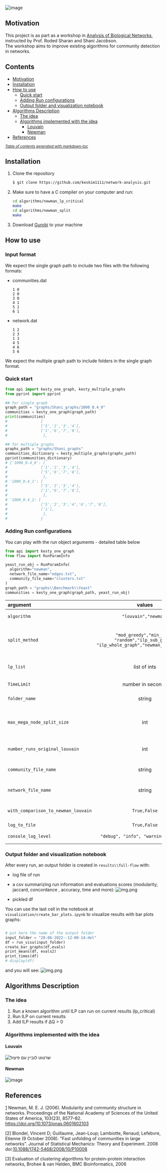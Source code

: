 ![image](https://user-images.githubusercontent.com/71821335/176128096-19008ad5-2e37-4ebd-9cd1-a0a93e9b373b.png)

## Motivation

This project is as part as a workshop in [Analysis of Biological Networks](http://www.cs.tau.ac.il/~roded/courses/bnet21.html), instructed by Prof. Roded Sharan and Shani Jacobson.    
The workshop aims to improve existing algorithms for community detection in networks.

## Contents

- [Motivation](#motivation)
- [Installation](#installation)
- [How to use](#how-to-use)
  * [Quick start](#quick-start)
  * [Adding Run configurations](#adding-run-configurations)
  * [Output folder and visualization notebook](#output-folder-and-visualization-notebook)
- [Algorithms Description](#algorithms-description)
  * [The idea](#the-idea)
  * [Algorithms implemented with the idea](#algorithms-implemented-with-the-idea)
    + [Louvain](#louvain)
    + [Newman](#newman)
- [References](#references)

<small><i><a href='http://ecotrust-canada.github.io/markdown-toc/'>Table of contents generated with markdown-toc</a></i></small>


## Installation

1. Clone the repository
   ```bash
   $ git clone https://github.com/keskim1111/network-analysis.git
   ```
2. Make sure to have a C compiler on your computer and run:
    ```bash
    cd algorithms/newman_lp_critical
    make
    cd algorithms/newman_split
    make
    ```

3. Download [Gurobi][1] to your machine 
## How to use

### Input format

We expect the single graph path to include two files with the following  formats:

- communities.dat 
  ```
  1 0
  2 0
  3 0
  4 1
  5 1
  6 1
  ```
- network.dat 
  ```
  1 2
  2 3
  1 3
  4 5
  4 6 
  5 6
  ```

We expect the multiple graph path to include folders in the single graph format.

### Quick start

```python
from api import kesty_one_graph, kesty_multiple_graphs
from pprint import pprint

## for single graph
graph_path = "graphs/Shani_graphs/1000_0.4_0"
communities = kesty_one_graph(graph_path)
print(communities)
#               [
#               ['5','2','3','4'],
#               ['1','6','7','8'],
#                ],

## for multiple graphs
graphs_path = "graphs/Shani_graphs"
communities_dictionary = kesty_multiple_graphs(graphs_path)
pprint(communities_dictionary)
# {'1000_0.4_0': [
#               ['1','2','3','4'],
#               ['5','6','7','8'],
#                ],
# '1000_0.4_1': [
#               ['5','2','3','4'],
#               ['1','6','7','8'],
#                ],
# '1000_0.4_2: [
#               ['5','2','3','4','6','7','8'],
#               ['1'],
#                ],
#               }               

```

### Adding Run configurations
You can play with the run object arguments - detailed table below
````python
from api import kesty_one_graph
from flow import RunParamInfo

yeast_run_obj = RunParamInfo(
  algorithm="newman",
  network_file_name="edges.txt",
  community_file_name="clusters.txt"
)
graph_path = "graphs\\Benchmark\\Yeast"
communities = kesty_one_graph(graph_path, yeast_run_obj)

````
  
| argument     | values      | purpose  | default value|
| :------------ |   :---:       | :-------- | :-------- |
| `algorithm`        | `"louvain","newman"`         | The  algorithm chosen to run   |`"louvain"`|
| `split_method`         | `"mod_greedy","min_cut,"`<br />`"random","ilp_sub_graph"`<br />`"ilp_whole_graph","newman_whole_graph"`         | split method that will be used in louvain algorithm to split the mega nodes  |`"newman_whole_graph"`|
| `lp_list`         | list of ints         | lp values that the algorithm will run with   |`[100]`|
| `TimeLimit`         | number in seconds         | time limit for the ilp to run with   |`60*10`|
| `folder_name`         | string         | output folder name  |`""`|
| `max_mega_node_split_size`         | int         | relevant for "ilp_whole_graph" split method. limits the size to split   |`float("inf")`|
| `number_runs_original_louvain`    | int         | number of runs of louvain for comparison   |`1`|
| `community_file_name`         | string         | the file name to read communities from  |`community.dat`|
| `network_file_name`         | string        | the file name to read network from   |`network.dat`|
| `with_comparison_to_newman_louvain`   | `True,False`          | to run original algorithms for comparison   |`True`|
| `log_to_file`         | `True,False`         | log all logs to file  |True|
| `console_log_level`         | `"debug", "info", "warning", "error"`         | minimum log level to print to console  |`info`|

### Output folder and visualization notebook

After every run, an output folder is created in ``results\\full-flow`` with:

- log file of run
- a csv summarizing run information and evaluations scores (modularity, jaccard, concordance , accuracy, time and more):
![img.png](utils/img/img_csv.png)
  
- pickled df

You can use the last cell in the notebook at `visualization/create_bar_plots.ipynb` to visualize results with bar plots graphs:
```python

# put here the name of the output folder
input_folder = "28-06-2022--12-00-14-del"
df = run_visu(input_folder)
create_bar_graphs(df,evals)
print_means(df, evals2)
print_times(df)
# display(df)
```
and you will see:
![img.png](utils/img/graphs_img.png)


## Algorithms Description


### The idea 
1. Run a known algorithm until ILP can run on current results (lp_critical) 
2. Run ILP on current results 
3. Add ILP results if ΔQ > 0

### Algorithms implemented with the idea
#### Louvain

![שרטוט לוביין עם פיצול](https://user-images.githubusercontent.com/71821335/176128435-c736d328-7a77-4853-b4dc-340041141f3d.jpg)

#### Newman 

![image](https://user-images.githubusercontent.com/71821335/170860736-d8004134-64e9-45ab-9de1-95f1e289d2f3.png)


## References


[1] Newman, M. E. J. (2006). Modularity and community structure in networks. Proceedings of the National Academy of Sciences of the United States of America, 103(23), 8577–82. https://doi.org/10.1073/pnas.0601602103

[2]  Blondel, Vincent D; Guillaume, Jean-Loup; Lambiotte, Renaud; Lefebvre, Etienne (9 October 2008). "Fast unfolding of communities in large networks". Journal of Statistical Mechanics: Theory and Experiment. 2008  doi:[10.1088/1742-5468/2008/10/P10008](10.1088/1742-5468/2008/10/P10008)

[3] Evaluation of clustering algorithms for protein-protein 
interaction networks, Brohee & van Helden, BMC 
Bioinformatics, 2006

[1]: https://www.gurobi.com/documentation/9.5/quickstart_windows/software_installation_guid.html#section:Installation
